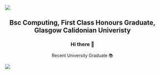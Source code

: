 <img src="https://capsule-render.vercel.app/api?type=waving&color=0:7EDEE7,50:BC5EFF,100:E8B158&text=Jonathan+Ward+-+Github+Profile+💻&height=150&section=header&fontSize=35&animation=fadeIn"/>
<h2 align="center">
    Bsc Computing, First Class Honours Graduate, Glasgow Calidonian Univeristy
</h2>
<div align="center">
    <h3>
        Hi there 👋
    </h3>
    <p>
        Recent University Graduate 📚
    </p>
</div>
<img src="https://capsule-render.vercel.app/api?section=footer&type=waving&color=0:7EDEE7,50:BC5EFF,100:E8B158&height=70"/>